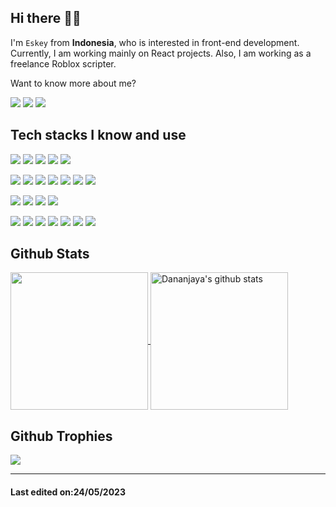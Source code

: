 ## Hi there 👋🏻

I'm `Eskey` from **Indonesia**, who is interested in front-end development. Currently, I am working mainly on React projects. Also, I am working as a freelance Roblox scripter.

Want to know more about me?

  <p>
    <a href="https://www.eskeyz.my.id" target="_blank"><img src="https://img.shields.io/badge/Website-222222?&style=flat-square&logo=About.me&logoColor=white&link=https://www.eskeyz.my.id)](https://www.eskeyz.my.id"></a>
    <a href="https://www.instagram.com/eskeyv_/" target="_blank"><img src="https://img.shields.io/badge/Instagram-222222?&style=flat-square&logo=instagram&logoColor=white&link=https://www.instagram.com/_.sanda._)](https://www.instagram.com/_.sanda._/"></a>
    <a href="https://discord.com/users/541181163155357696"><img src="https://img.shields.io/badge/-Discord-222222?style=flat-square&logo=discord&logoColor=white&link=https://discord.com/users/541181163155357696)](https://discord.com/users/541181163155357696"></a>
  </p>

## Tech stacks I know and use

![](https://img.shields.io/badge/Javascript-323330?style=for-the-badge&logo=Javascript&logoColor=F7DF1E)
![](https://img.shields.io/badge/PHP-777BB4?style=for-the-badge&logo=php&logoColor=white)
![](https://img.shields.io/badge/Lua-2C2D72?style=for-the-badge&logo=lua&logoColor=white)
![](https://img.shields.io/badge/C%23-239120?style=for-the-badge&logo=c-sharp&logoColor=white)
![](https://img.shields.io/badge/Python-3776AB?style=for-the-badge&logo=python&logoColor=white)



![](https://img.shields.io/badge/React-20232A?style=for-the-badge&logo=react&logoColor=61DAFB)
![](https://img.shields.io/badge/Node.js-43853D?style=for-the-badge&logo=node.js&logoColor=white)
![](https://img.shields.io/badge/Vue.js-35495E?style=for-the-badge&logo=vue.js&logoColor=4FC08D)
![](https://img.shields.io/badge/Laravel-FF2D20?style=for-the-badge&logo=laravel&logoColor=white)
![](https://img.shields.io/badge/Tailwind_CSS-38B2AC?style=for-the-badge&logo=tailwind-css&logoColor=white)
![](https://img.shields.io/badge/Bootstrap-563D7C?style=for-the-badge&logo=bootstrap&logoColor=white)
![](https://img.shields.io/badge/Sass-CC6699?style=for-the-badge&logo=sass&logoColor=white)



![](https://img.shields.io/badge/GIT-E44C30?style=for-the-badge&logo=git&logoColor=white)
![](https://img.shields.io/badge/Hyper-000000?style=for-the-badge&logo=hyper&logoColor=white)
![](https://img.shields.io/badge/GitHub-100000?style=for-the-badge&logo=github&logoColor=white)
![](https://img.shields.io/badge/GitLab-330F63?style=for-the-badge&logo=gitlab&logoColor=orange)



![](https://img.shields.io/badge/Visual_Studio-5C2D91?style=for-the-badge&logo=visual%20studio&logoColor=white)
![](https://img.shields.io/badge/Visual_Studio_Code-0078D4?style=for-the-badge&logo=visual%20studio%20code&logoColor=white)
![](https://img.shields.io/badge/Adobe%20after%20affects-CF96FD?style=for-the-badge&logo=Adobe%20after%20effects&logoColor=393665)
![](https://img.shields.io/badge/Adobe%20Photoshop-31A8FF?style=for-the-badge&logo=Adobe%20Photoshop&logoColor=black)
![](https://img.shields.io/badge/Adobe%20Premiere%20Pro-9999FF?style=for-the-badge&logo=Adobe%20Premiere%20Pro&logoColor=white)
![](https://img.shields.io/badge/Figma-F24E1E?style=for-the-badge&logo=figma&logoColor=white)
![](https://img.shields.io/badge/Cheat_engine-003DA5?style=for-the-badge&logoColor=white)

## Github Stats
<a href="https://github.com/Eskeyz">
  <img align="center" src="https://github-readme-stats.vercel.app/api/top-langs/?username=Eskeyz&show_icons=true&theme=dark&langs_count=8&count_private=true&card_width=280" height="220px"/>
</a>
<a href="https://github.com/Eskeyz">
 <img align="center" src="https://github-readme-stats.vercel.app/api?username=Eskeyz&count_private=true&hide=stars&show_icons=true&theme=dark&line_height=27"  alt="Dananjaya's github stats" height="220px" />
</a>

## Github Trophies
<img src="https://github-profile-trophy.vercel.app/?username=Eskeyz&theme=onestar&rank=SSS,SS,S,AAA,AA,A,B,C,SECRET" />

------
#### Last edited on:24/05/2023
